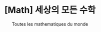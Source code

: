 ---
layout: post
title: "[Math] 세상의 모든 수학"
subtitle: "Toutes les mathematiques du monde"
category: books
tags: math book
image:
    path: /assets/img/books/math/2020/2020-04-27/all-the-math-in-the-world.png
---